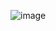 ![image](https://user-images.githubusercontent.com/91260856/156431050-a500156d-2dff-41c2-922c-85a4c619121e.png)


